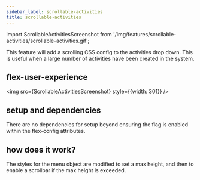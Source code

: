 ```yaml
---
sidebar_label: scrollable-activities
title: scrollable-activities
---
```

import ScrollableActivitiesScreenshot from '/img/features/scrollable-activities/scrollable-activities.gif';

This feature will add a scrolling CSS config to the activities drop down. This is useful when a large number of activities have been created in the system.

## flex-user-experience

<img src={ScrollableActivitiesScreenshot} style={{width: 301}} />

## setup and dependencies

There are no dependencies for setup beyond ensuring the flag is enabled within the flex-config attributes.

## how does it work?

The styles for the menu object are modified to set a max height, and then to enable a scrollbar if the max height is exceeded.

